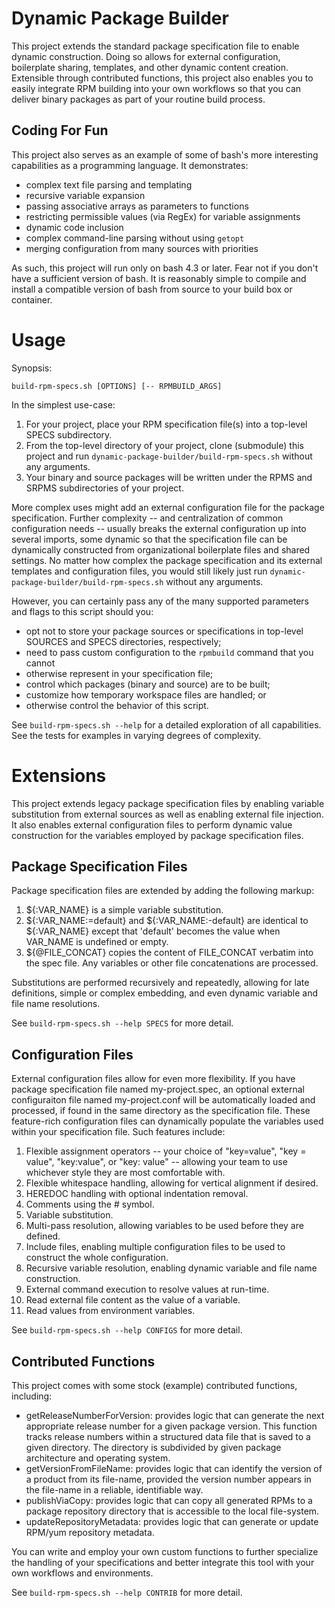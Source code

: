 # Dynamic Package Builder
This project extends the standard package specification file to enable dynamic
construction.  Doing so allows for external configuration, boilerplate sharing,
templates, and other dynamic content creation.  Extensible through contributed
functions, this project also enables you to easily integrate RPM building into
your own workflows so that you can deliver binary packages as part of your
routine build process.

## Coding For Fun
This project also serves as an example of some of bash's more interesting
capabilities as a programming language.  It demonstrates:

  * complex text file parsing and templating
  * recursive variable expansion
  * passing associative arrays as parameters to functions
  * restricting permissible values (via RegEx) for variable assignments
  * dynamic code inclusion
  * complex command-line parsing without using `getopt`
  * merging configuration from many sources with priorities

As such, this project will run only on bash 4.3 or later.  Fear not if you don't
have a sufficient version of bash.  It is reasonably simple to compile and
install a compatible version of bash from source to your build box or container.

# Usage
Synopsis:

	build-rpm-specs.sh [OPTIONS] [-- RPMBUILD_ARGS]

In the simplest use-case:

  1. For your project, place your RPM specification file(s) into a top-level
     SPECS subdirectory.
  2. From the top-level directory of your project, clone (submodule) this
     project and run `dynamic-package-builder/build-rpm-specs.sh` without any
	 arguments.
  3. Your binary and source packages will be written under the RPMS and SRPMS
     subdirectories of your project.

More complex uses might add an external configuration file for the package
specification.  Further complexity -- and centralization of common configuration
needs -- usually breaks the external configuration up into several imports,
some dynamic so that the specification file can be dynamically constructed from
organizational boilerplate files and shared settings.  No matter how complex the
package specification and its external templates and configuration files, you
would still likely just run `dynamic-package-builder/build-rpm-specs.sh` without
any arguments.

However, you can certainly pass any of the many supported parameters and flags
to this script should you:

  * opt not to store your package sources or specifications in top-level SOURCES
    and SPECS directories, respectively;
  * need to pass custom configuration to the `rpmbuild` command that you cannot
  * otherwise represent in your specification file;
  * control which packages (binary and source) are to be built;
  * customize how temporary workspace files are handled; or
  * otherwise control the behavior of this script.

See `build-rpm-specs.sh --help` for a detailed exploration of all capabilities.
See the tests for examples in varying degrees of complexity.

# Extensions
This project extends legacy package specification files by enabling variable
substitution from external sources as well as enabling external file injection.
It also enables external configuration files to perform dynamic value
construction for the variables employed by package specification files.

## Package Specification Files
Package specification files are extended by adding the following markup:

  1. ${:VAR_NAME} is a simple variable substitution.
  2. ${:VAR_NAME:=default} and ${:VAR_NAME:-default} are identical to
     ${:VAR_NAME} except that 'default' becomes the value when VAR_NAME is
     undefined or empty.
  3. ${@FILE_CONCAT} copies the content of FILE_CONCAT verbatim into the spec
     file.  Any variables or other file concatenations are processed.

Substitutions are performed recursively and repeatedly, allowing for late
definitions, simple or complex embedding, and even dynamic variable and file
name resolutions.

See `build-rpm-specs.sh --help SPECS` for more detail.

## Configuration Files
External configuration files allow for even more flexibility.  If you have
package specification file named my-project.spec, an optional external
configuraiton file named my-project.conf will be automatically loaded and
processed, if found in the same directory as the specification file.  These
feature-rich configuration files can dynamically populate the variables used
within your specification file.  Such features include:

  1. Flexible assignment operators -- your choice of "key=value", "key =
     value", "key:value", or "key: value" -- allowing your team to use
	 whichever style they are most comfortable with.
  2. Flexible whitespace handling, allowing for vertical alignment if desired.
  3. HEREDOC handling with optional indentation removal.
  4. Comments using the # symbol.
  5. Variable substitution.
  6. Multi-pass resolution, allowing variables to be used before they are
     defined.
  7. Include files, enabling multiple configuration files to be used to
     construct the whole configuration.
  8. Recursive variable resolution, enabling dynamic variable and file name
     construction.
  9. External command execution to resolve values at run-time.
  10. Read external file content as the value of a variable.
  11. Read values from environment variables.

See `build-rpm-specs.sh --help CONFIGS` for more detail.

## Contributed Functions
This project comes with some stock (example) contributed functions, including:

  * getReleaseNumberForVersion:  provides logic that can generate the next
    appropriate release number for a given package version.  This function
	tracks release numbers within a structured data file that is saved to a
	given directory.  The directory is subdivided by given package architecture
	and operating system.
  * getVersionFromFileName:  provides logic that can identify the version of a
    product from its file-name, provided the version number appears in the
	file-name in a reliable, identifiable way.
  * publishViaCopy:  provides logic that can copy all generated RPMs to a
    package repository directory that is accessible to the local file-system.
  * updateRepositoryMetadata:  provides logic that can generate or update
    RPM/yum repository metadata.

You can write and employ your own custom functions to further specialize the
handling of your specifications and better integrate this tool with your own
workflows and environments.

See `build-rpm-specs.sh --help CONTRIB` for more detail.
